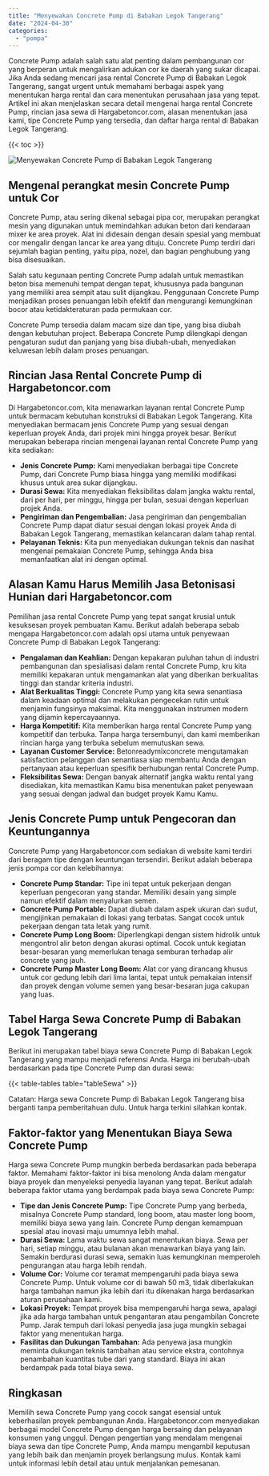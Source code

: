 ```yaml
---
title: "Menyewakan Concrete Pump di Babakan Legok Tangerang"
date: "2024-04-30"
categories: 
  - "pompa"
---
```




Concrete Pump adalah salah satu alat penting dalam pembangunan cor yang berperan untuk mengalirkan adukan cor ke daerah yang sukar dicapai. Jika Anda sedang mencari jasa rental Concrete Pump di Babakan Legok Tangerang, sangat urgent untuk memahami berbagai aspek yang menentukan harga rental dan cara menentukan perusahaan jasa yang tepat. Artikel ini akan menjelaskan secara detail mengenai harga rental Concrete Pump, rincian jasa sewa di Hargabetoncor.com, alasan menentukan jasa kami, tipe Concrete Pump yang tersedia, dan daftar harga rental di Babakan Legok Tangerang.

{{< toc >}}

![Menyewakan Concrete Pump di Babakan Legok Tangerang](https://hargareadymixid.github.io/pompa/concrete-pump%20(22).png)

## Mengenal perangkat mesin Concrete Pump untuk Cor

Concrete Pump, atau sering dikenal sebagai pipa cor, merupakan perangkat mesin yang digunakan untuk memindahkan adukan beton dari kendaraan mixer ke area proyek. Alat ini didesain dengan desain spesial yang membuat cor mengalir dengan lancar ke area yang dituju. Concrete Pump terdiri dari sejumlah bagian penting, yaitu pipa, nozel, dan bagian penghubung yang bisa disesuaikan.

Salah satu kegunaan penting Concrete Pump adalah untuk memastikan beton bisa memenuhi tempat dengan tepat, khususnya pada bangunan yang memiliki area sempit atau sulit dijangkau. Penggunaan Concrete Pump menjadikan proses penuangan lebih efektif dan mengurangi kemungkinan bocor atau ketidakteraturan pada permukaan cor.

Concrete Pump tersedia dalam macam size dan tipe, yang bisa diubah dengan kebutuhan project. Beberapa Concrete Pump dilengkapi dengan pengaturan sudut dan panjang yang bisa diubah-ubah, menyediakan keluwesan lebih dalam proses penuangan.

## Rincian Jasa Rental Concrete Pump di Hargabetoncor.com

Di Hargabetoncor.com, kita menawarkan layanan rental Concrete Pump untuk bermacam kebutuhan konstruksi di Babakan Legok Tangerang. Kita menyediakan bermacam jenis Concrete Pump yang sesuai dengan keperluan proyek Anda, dari projek mini hingga proyek besar. Berikut merupakan beberapa rincian mengenai layanan rental Concrete Pump yang kita sediakan:

- **Jenis Concrete Pump:** Kami menyediakan berbagai tipe Concrete Pump, dari Concrete Pump biasa hingga yang memiliki modifikasi khusus untuk area sukar dijangkau.
- **Durasi Sewa:** Kita menyediakan fleksibilitas dalam jangka waktu rental, dari per hari, per minggu, hingga per bulan, sesuai dengan keperluan projek Anda.
- **Pengiriman dan Pengembalian:** Jasa pengiriman dan pengembalian Concrete Pump dapat diatur sesuai dengan lokasi proyek Anda di Babakan Legok Tangerang, memastikan kelancaran dalam tahap rental.
- **Pelayanan Teknis:** Kita pun menyediakan dukungan teknis dan nasihat mengenai pemakaian Concrete Pump, sehingga Anda bisa memanfaatkan alat ini dengan optimal.

## Alasan Kamu Harus Memilih Jasa Betonisasi Hunian dari Hargabetoncor.com

Pemilihan jasa rental Concrete Pump yang tepat sangat krusial untuk kesuksesan proyek pembuatan Kamu. Berikut adalah beberapa sebab mengapa Hargabetoncor.com adalah opsi utama untuk penyewaan Concrete Pump di Babakan Legok Tangerang:

- **Pengalaman dan Keahlian:** Dengan kepakaran puluhan tahun di industri pembangunan dan spesialisasi dalam rental Concrete Pump, kru kita memiliki kepakaran untuk mengamankan alat yang diberikan berkualitas tinggi dan standar kriteria industri.
- **Alat Berkualitas Tinggi:** Concrete Pump yang kita sewa senantiasa dalam keadaan optimal dan melakukan pengecekan rutin untuk menjamin fungsinya maksimal. Kita menggunakan instrumen modern yang dijamin kepercayaannya.
- **Harga Kompetitif:** Kita memberikan harga rental Concrete Pump yang kompetitif dan terbuka. Tanpa harga tersembunyi, dan kami memberikan rincian harga yang terbuka sebelum memutuskan sewa.
- **Layanan Customer Service:** Betonreadymixconcrete mengutamakan satisfaction pelanggan dan senantiasa siap membantu Anda dengan pertanyaan atau keperluan spesifik berhubungan rental Concrete Pump.
- **Fleksibilitas Sewa:** Dengan banyak alternatif jangka waktu rental yang disediakan, kita memastikan Kamu bisa menentukan paket penyewaan yang sesuai dengan jadwal dan budget proyek Kamu Kamu.

## Jenis Concrete Pump untuk Pengecoran dan Keuntungannya

Concrete Pump yang Hargabetoncor.com sediakan di website kami terdiri dari beragam tipe dengan keuntungan tersendiri. Berikut adalah beberapa jenis pompa cor dan kelebihannya:

- **Concrete Pump Standar:** Tipe ini tepat untuk pekerjaan dengan keperluan pengecoran yang standar. Memiliki desain yang simple namun efektif dalam menyalurkan semen.
- **Concrete Pump Portable:** Dapat diubah dalam aspek ukuran dan sudut, mengijinkan pemakaian di lokasi yang terbatas. Sangat cocok untuk pekerjaan dengan tata letak yang rumit.
- **Concrete Pump Long Boom:** Diperlengkapi dengan sistem hidrolik untuk mengontrol alir beton dengan akurasi optimal. Cocok untuk kegiatan besar-besaran yang memerlukan tenaga semburan terhadap alir concrete yang jauh.
- **Concrete Pump Master Long Boom:** Alat cor yang dirancang khusus untuk cor gedung lebih dari lima lantai, tepat untuk pemakaian intensif dan proyek dengan volume semen yang besar-besaran juga cakupan yang luas.

## Tabel Harga Sewa Concrete Pump di Babakan Legok Tangerang

Berikut ini merupakan tabel biaya sewa Concrete Pump di Babakan Legok Tangerang yang mampu menjadi referensi Anda. Harga ini berubah-ubah berdasarkan pada tipe Concrete Pump dan durasi sewa:

{{< table-tables table="tableSewa" >}}

Catatan: Harga sewa Concrete Pump di Babakan Legok Tangerang bisa berganti tanpa pemberitahuan dulu. Untuk harga terkini silahkan kontak.

## Faktor-faktor yang Menentukan Biaya Sewa Concrete Pump

Harga sewa Concrete Pump mungkin berbeda berdasarkan pada beberapa faktor. Memahami faktor-faktor ini bisa menolong Anda dalam mengatur biaya proyek dan menyeleksi penyedia layanan yang tepat. Berikut adalah beberapa faktor utama yang berdampak pada biaya sewa Concrete Pump:

- **Tipe dan Jenis Concrete Pump:** Tipe Concrete Pump yang berbeda, misalnya Concrete Pump standard, long boom, atau master long boom, memiliki biaya sewa yang lain. Concrete Pump dengan kemampuan spesial atau inovasi maju umumnya lebih mahal.
- **Durasi Sewa:** Lama waktu sewa sangat menentukan biaya. Sewa per hari, setiap minggu, atau bulanan akan menawarkan biaya yang lain. Semakin berdurasi durasi sewa, semakin luas kemungkinan memperoleh pengurangan atau harga lebih rendah.
- **Volume Cor:** Volume cor teramat mempengaruhi pada biaya sewa Concrete Pump. Untuk volume cor di bawah 50 m3, tidak diberlakukan harga tambahan namun jika lebih dari itu dikenakan harga berdasarkan aturan perusahaan kami.
- **Lokasi Proyek:** Tempat proyek bisa mempengaruhi harga sewa, apalagi jika ada harga tambahan untuk pengantaran atau pengambilan Concrete Pump. Jarak tempuh dari lokasi penyedia jasa juga mungkin sebagai faktor yang menentukan harga.
- **Fasilitas dan Dukungan Tambahan:** Ada penyewa jasa mungkin meminta dukungan teknis tambahan atau service ekstra, contohnya penambahan kuantitas tube dari yang standard. Biaya ini akan berdampak pada total biaya sewa.

## Ringkasan

Memilih sewa Concrete Pump yang cocok sangat esensial untuk keberhasilan proyek pembangunan Anda. Hargabetoncor.com menyediakan berbagai model Concrete Pump dengan harga bersaing dan pelayanan konsumen yang unggul. Dengan pengertian yang mendalam mengenai biaya sewa dan tipe Concrete Pump, Anda mampu mengambil keputusan yang lebih baik dan menjamin proyek berlangsung mulus. Kontak kami untuk informasi lebih detail atau untuk menjalankan pemesanan.

